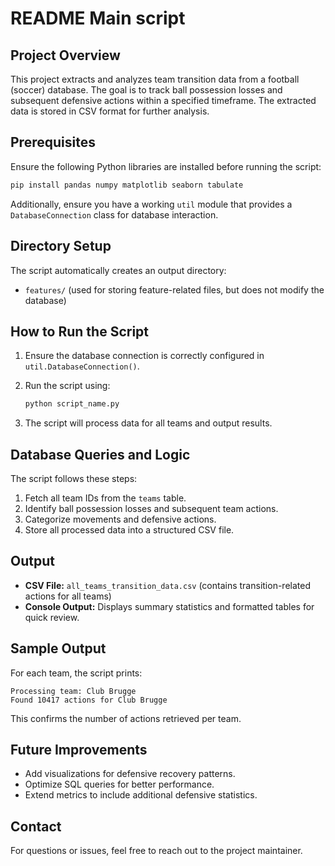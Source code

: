 # README Main script

## Project Overview
This project extracts and analyzes team transition data from a football (soccer) database. The goal is to track ball possession losses and subsequent defensive actions within a specified timeframe. The extracted data is stored in CSV format for further analysis.

## Prerequisites
Ensure the following Python libraries are installed before running the script:

```bash
pip install pandas numpy matplotlib seaborn tabulate
```

Additionally, ensure you have a working `util` module that provides a `DatabaseConnection` class for database interaction.

## Directory Setup
The script automatically creates an output directory:
- `features/` (used for storing feature-related files, but does not modify the database)

## How to Run the Script
1. Ensure the database connection is correctly configured in `util.DatabaseConnection()`.
2. Run the script using:

   ```bash
   python script_name.py
   ```
3. The script will process data for all teams and output results.

## Database Queries and Logic
The script follows these steps:
1. Fetch all team IDs from the `teams` table.
2. Identify ball possession losses and subsequent team actions.
3. Categorize movements and defensive actions.
4. Store all processed data into a structured CSV file.

## Output
- **CSV File:** `all_teams_transition_data.csv` (contains transition-related actions for all teams)
- **Console Output:** Displays summary statistics and formatted tables for quick review.

## Sample Output
For each team, the script prints:
```
Processing team: Club Brugge
Found 10417 actions for Club Brugge
```
This confirms the number of actions retrieved per team.

## Future Improvements
- Add visualizations for defensive recovery patterns.
- Optimize SQL queries for better performance.
- Extend metrics to include additional defensive statistics.

## Contact
For questions or issues, feel free to reach out to the project maintainer.


